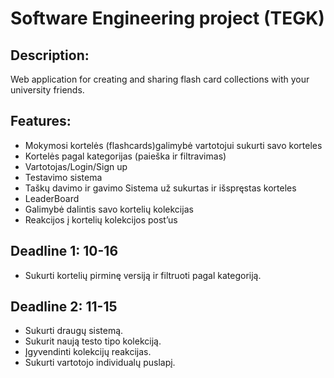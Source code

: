 # Software Engineering project (TEGK)

## Description:
Web application for creating and sharing flash card collections with your university friends.

## Features:
- Mokymosi kortelės (flashcards)galimybė vartotojui sukurti savo korteles
- Kortelės pagal kategorijas (paieška ir filtravimas)
- Vartotojas/Login/Sign up
- Testavimo sistema
- Taškų davimo ir gavimo Sistema už sukurtas ir išspręstas korteles
- LeaderBoard
- Galimybė dalintis savo kortelių kolekcijas
- Reakcijos į kortelių kolekcijos post’us

## Deadline 1: 10-16
- Sukurti kortelių pirminę versiją ir filtruoti pagal kategoriją.

## Deadline 2: 11-15

- Sukurti draugų sistemą.
- Sukurit naują testo tipo kolekciją.
- Įgyvendinti kolekcijų reakcijas.
- Sukurti vartotojo individualų puslapį.
